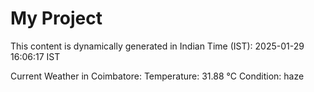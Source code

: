 # My Project

This content is dynamically generated in Indian Time (IST): 2025-01-29 16:06:17 IST


Current Weather in Coimbatore:
Temperature: 31.88 °C
Condition: haze
